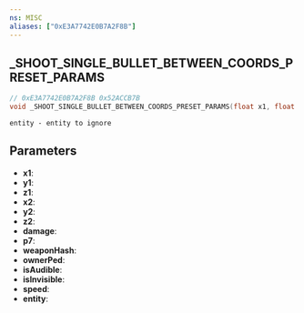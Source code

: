 ```yaml
---
ns: MISC
aliases: ["0xE3A7742E0B7A2F8B"]
---
```

## _SHOOT_SINGLE_BULLET_BETWEEN_COORDS_PRESET_PARAMS

```c
// 0xE3A7742E0B7A2F8B 0x52ACCB7B
void _SHOOT_SINGLE_BULLET_BETWEEN_COORDS_PRESET_PARAMS(float x1, float y1, float z1, float x2, float y2, float z2, int damage, BOOL p7, Hash weaponHash, Ped ownerPed, BOOL isAudible, BOOL isInvisible, float speed, Entity entity);
```

```
entity - entity to ignore  
```

## Parameters
* **x1**: 
* **y1**: 
* **z1**: 
* **x2**: 
* **y2**: 
* **z2**: 
* **damage**: 
* **p7**: 
* **weaponHash**: 
* **ownerPed**: 
* **isAudible**: 
* **isInvisible**: 
* **speed**: 
* **entity**: 

